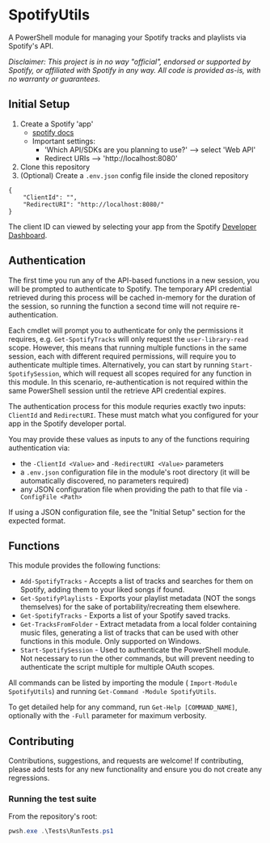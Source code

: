 # SpotifyUtils

A PowerShell module for managing your Spotify tracks and playlists via Spotify's
API.

_Disclaimer: This project is in no way "official", endorsed or supported by
Spotify, or affiliated with Spotify in any way. All code is provided as-is, with
no warranty or guarantees._

## Initial Setup

1. Create a Spotify 'app'
   - [spotify docs](https://developer.spotify.com/documentation/web-api/tutorials/getting-started)
   - Important settings:
     - 'Which API/SDKs are you planning to use?' --> select 'Web API'
     - Redirect URIs --> 'http://localhost:8080'
2. Clone this repository
3. (Optional) Create a `.env.json` config file inside the cloned repository

```json:Example .env.json
{
    "ClientId": "",
    "RedirectURI": "http://localhost:8080/"
}
```

The client ID can viewed by selecting your app from the Spotify
[Developer Dashboard](https://developer.spotify.com/dashboard).

## Authentication

The first time you run any of the API-based functions in a new session, you will
be prompted to authenticate to Spotify. The temporary API credential retrieved
during this process will be cached in-memory for the duration of the session, so
running the function a second time will not require re-authentication.

Each cmdlet will prompt you to authenticate for only the permissions it
requires, e.g. `Get-SpotifyTracks` will only request the `user-library-read`
scope. However, this means that running multiple functions in the same session,
each with different required permissions, will require you to authenticate
multiple times. Alternatively, you can start by running `Start-SpotifySession`,
which will request all scopes required for any function in this module. In
this scenario, re-authentication is not required within the same PowerShell
session until the retrieve API credential expires.

The authentication process for this module requries exactly two inputs:
`ClientId` and `RedirectURI`. These must match what you configured for your app
in the Spotify developer portal.

You may provide these values as inputs to any of the functions requiring
authentication via:
- the `-ClientId <Value>` and `-RedirectURI <Value>` parameters
- a `.env.json` configuration file in the module's root directory
  (it will be automatically discovered, no parameters required)
- any JSON configuration file when providing the path to that file via
  `-ConfigFile <Path>`

If using a JSON configuration file, see the "Initial Setup" section for the
expected format.

## Functions

This module provides the following functions:

- `Add-SpotifyTracks` - Accepts a list of tracks and searches for them on
  Spotify, adding them to your liked songs if found.
- `Get-SpotifyPlaylists` - Exports your playlist metadata (NOT the songs
  themselves) for the sake of portability/recreating them elsewhere.
- `Get-SpotifyTracks` - Exports a list of your Spotify saved tracks.
- `Get-TracksFromFolder` - Extract metadata from a local folder containing music
  files, generating a list of tracks that can be used with other functions in
  this module. Only supported on Windows.
- `Start-SpotifySession` - Used to authenticate the PowerShell module. Not
  necessary to run the other commands, but will prevent needing to authenticate
  the script multiple for multiple OAuth scopes.

All commands can be listed by importing the module (
`Import-Module SpotifyUtils`) and running `Get-Command -Module SpotifyUtils`.

To get detailed help for any command, run `Get-Help [COMMAND_NAME]`, optionally
with the `-Full` parameter for maximum verbosity.

## Contributing

Contributions, suggestions, and requests are welcome! If contributing, please
add tests for any new functionality and ensure you do not create any
regressions.

### Running the test suite

From the repository's root:

```powershell
pwsh.exe .\Tests\RunTests.ps1
```